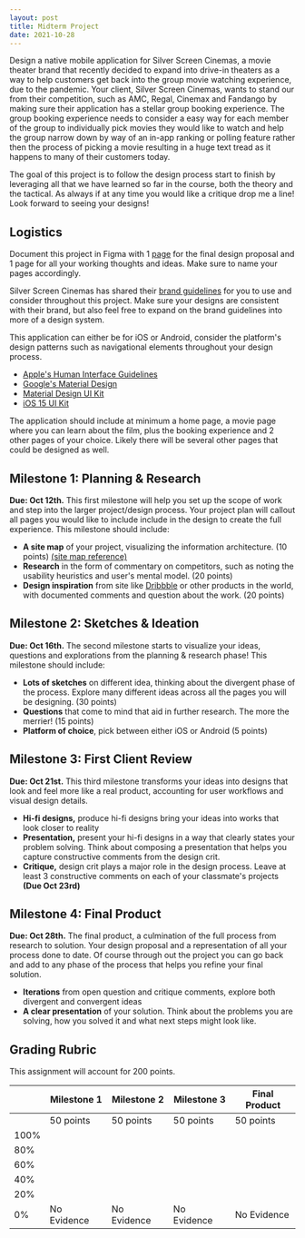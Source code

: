 ```yaml
---
layout: post
title: Midterm Project
date: 2021-10-28
---
```

<!-- Movie booking application.. the main issue being to create a feature that helps you and your friends / family... pick the right time and movie to watch rather then it happening over loads and loads of text messages and the decisions fatigue issue between the group. Book and buy tickets! as a group. -->

<!-- Feature: When do leave for the movie -->

Design a native mobile application for Silver Screen Cinemas, a movie theater brand that recently decided to expand into drive-in theaters as a way to help customers get back into the group movie watching experience, due to the pandemic. Your client, Silver Screen Cinemas, wants to stand our from their competition, such as AMC, Regal, Cinemax and Fandango by making sure their application has a stellar group booking experience. The group booking experience needs to consider a easy way for each member of the group to individually pick movies they would like to watch and help the group narrow down by way of an in-app ranking or polling feature rather then the process of picking a movie resulting in a huge text tread as it happens to many of their customers today.

The goal of this project is to follow the design process start to finish by leveraging all that we have learned so far in the course, both the theory and the tactical. As always if at any time you would like a critique drop me a line! Look forward to seeing your designs!

## Logistics
Document this project in Figma with 1 [page](https://help.figma.com/hc/en-us/articles/360038511293-Create-and-manage-pages) for the final design proposal and 1 page for all your working thoughts and ideas. Make sure to name your pages accordingly.

Silver Screen Cinemas has shared their [brand guidelines](https://www.figma.com/file/YRvIgmFhg3Do1lush45qi7/?node-id=0%3A1) for you to use and consider throughout this project. Make sure your designs are consistent with their brand, but also feel free to expand on the brand guidelines into more of a design system.

This application can either be for iOS or Android, consider the platform's design patterns such as navigational elements throughout your design process.
* [Apple's Human Interface Guidelines](https://developer.apple.com/design/human-interface-guidelines/ios/overview/themes/)
* [Google's Material Design](https://material.io/design)
* [Material Design UI Kit](https://www.figma.com/community/file/778763161265841481/Material-Baseline-Design-Kit)
* [iOS 15 UI Kit](https://www.figma.com/community/file/984106517828363349/iOS-15-UI-Kit-for-Figma)

The application should include at minimum a home page, a movie page where you can learn about the film, plus the booking experience and 2 other pages of your choice. Likely there will be several other pages that could be designed as well.

## Milestone 1: Planning & Research
**Due: Oct 12th.** This first milestone will help you set up the scope of work and step into the larger project/design process. Your project plan will callout all pages you would like to include include in the design to create the full experience. This milestone should include:
* **A site map** of your project, visualizing the information architecture. (10 points) [(site map reference)](https://xd.adobe.com/ideas/process/information-architecture/sitemap-and-information-architecture/)
* **Research** in the form of commentary on competitors, such as noting the usability heuristics and user's mental model. (20 points)
* **Design inspiration** from site like [Dribbble](https://dribbble.com) or other products in the world, with documented comments and question about the work. (20 points)

## Milestone 2: Sketches & Ideation
**Due: Oct 16th.** The second milestone starts to visualize your ideas, questions and explorations from the planning & research phase! This milestone should include:
* **Lots of sketches** on different idea, thinking about the divergent phase of the process. Explore many different ideas across all the pages you will be designing. (30 points)
* **Questions** that come to mind that aid in further research. The more the merrier! (15 points)
* **Platform of choice**, pick between either iOS or Android (5 points)

## Milestone 3: First Client Review
**Due: Oct 21st.** This third milestone transforms your ideas into designs that look and feel more like a real product, accounting for user workflows and visual design details. 
* **Hi-fi designs,** produce hi-fi designs bring your ideas into works that look closer to reality
* **Presentation,** present your hi-fi designs in a way that clearly states your problem solving. Think about composing a presentation that helps you capture constructive comments from the design crit.
* **Critique,** design crit plays a major role in the design process. Leave at least 3 constructive comments on each of your classmate's projects **(Due Oct 23rd)**

## Milestone 4: Final Product
**Due: Oct 28th.** The final product, a culmination of the full process from research to solution. Your design proposal and a representation of all your process done to date. Of course through out the project you can go back and add to any phase of the process that helps you refine your final solution.
* **Iterations** from open question and critique comments, explore both divergent and convergent ideas
* **A clear presentation** of your solution. Think about the problems you are solving, how you solved it and what next steps might look like.

## Grading Rubric
This assignment will account for 200 points.

| | Milestone 1 | Milestone 2 | Milestone 3 | Final Product |
| --- | ----------- | ---- | ----- | -------------- |
| | 50 points | 50 points | 50 points | 50 points |
| 100% | | | | |
| 80% | | | | |
| 60% | | | | |
| 40% | | | | |
| 20% | | | | |
| 0% | No Evidence | No Evidence | No Evidence | No Evidence |